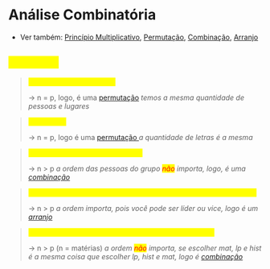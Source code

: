 # Análise Combinatória

* Ver também: [Princípio Multiplicativo](principio-multiplicativo.md), [Permutação](permutacao.md), [Combinação](combinacao.md), [Arranjo](arranjo.md)

## <mark style="color:yellow;">Exemplos</mark>

> <mark style="color:yellow;">10 pessoas em fila indiana</mark>
>
> → n = p, logo, é uma [permutação](permutacao.md) _temos a mesma quantidade de pessoas e lugares_

> <mark style="color:yellow;">Anagramas</mark>&#x20;
>
> → n = p, logo é uma [permutação ](permutacao.md)_a quantidade de letras é a mesma_

> <mark style="color:yellow;">Dividir 15 pessoas em grupos de 3</mark>&#x20;
>
> → n > p _a ordem das pessoas do grupo <mark style="color:red;">não</mark> importa, logo, é uma_ [_combinação_](combinacao.md)

> <mark style="color:yellow;">Dividir 15 pessoas em grupos de 2 contendo um líder e um vice-líder</mark>&#x20;
>
> → n > p _a ordem importa, pois você pode ser líder ou vice, logo é um_ [_arranjo_](arranjo.md)

> <mark style="color:yellow;">Dividir 3 matérias pra estudar por dia, das 11 disponíveis</mark>&#x20;
>
> → n > p (n = matérias) _a ordem <mark style="color:red;">não</mark> importa, se escolher mat, lp e hist é a mesma coisa que escolher lp, hist e mat, logo é_ [_combinação_](combinacao.md)
